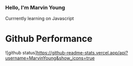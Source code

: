 ### Hello, I'm Marvin Young

Currrently learning on Javascript

# Github Performance

![github status]https://github-readme-stats.vercel.app/api?username=MarvinYoung&show_icons=true
